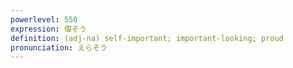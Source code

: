 ```yaml
---
powerlevel: 550
expression: 偉そう
definition: (adj-na) self-important; important-looking; proud
pronunciation: えらそう
---
```

